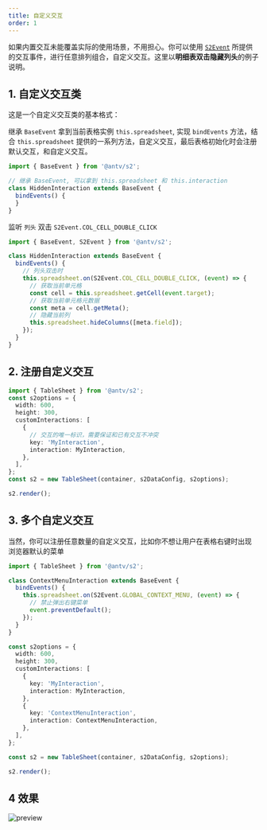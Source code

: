 ```yaml
---
title: 自定义交互
order: 1
---
```


如果内置交互未能覆盖实际的使用场景，不用担心。你可以使用 [`S2Event`](https://github.com/antvis/S2/blob/master/packages/s2-core/src/common/constant/events/basic.ts) 所提供的交互事件，进行任意排列组合，自定义交互。这里以**明细表双击隐藏列头**的例子说明。

## 1. 自定义交互类

这是一个自定义交互类的基本格式：

继承 `BaseEvent` 拿到当前表格实例 `this.spreadsheet`, 实现 `bindEvents` 方法，结合 `this.spreadsheet` 提供的一系列方法，自定义交互，最后表格初始化时会注册默认交互，和自定义交互。

```ts
import { BaseEvent } from '@antv/s2';

// 继承 BaseEvent, 可以拿到 this.spreadsheet 和 this.interaction
class HiddenInteraction extends BaseEvent {
  bindEvents() {
  }
}
```

监听 `列头` 双击 `S2Event.COL_CELL_DOUBLE_CLICK`

```ts
import { BaseEvent, S2Event } from '@antv/s2';

class HiddenInteraction extends BaseEvent {
  bindEvents() {
    // 列头双击时
    this.spreadsheet.on(S2Event.COL_CELL_DOUBLE_CLICK, (event) => {
      // 获取当前单元格
      const cell = this.spreadsheet.getCell(event.target);
      // 获取当前单元格元数据
      const meta = cell.getMeta();
      // 隐藏当前列
      this.spreadsheet.hideColumns([meta.field]);
    });
  }
}

```

## 2. 注册自定义交互

```ts
import { TableSheet } from '@antv/s2';
const s2options = {
  width: 600,
  height: 300,
  customInteractions: [
    {
      // 交互的唯一标识，需要保证和已有交互不冲突
      key: 'MyInteraction',
      interaction: MyInteraction,
    },
  ],
};
const s2 = new TableSheet(container, s2DataConfig, s2options);

s2.render();
```

## 3. 多个自定义交互

当然，你可以注册任意数量的自定义交互，比如你不想让用户在表格右键时出现 浏览器默认的菜单

```ts
import { TableSheet } from '@antv/s2';

class ContextMenuInteraction extends BaseEvent {
  bindEvents() {
    this.spreadsheet.on(S2Event.GLOBAL_CONTEXT_MENU, (event) => {
      // 禁止弹出右键菜单
      event.preventDefault();
    });
  }
}

const s2options = {
  width: 600,
  height: 300,
  customInteractions: [
    {
      key: 'MyInteraction',
      interaction: MyInteraction,
    },
    {
      key: 'ContextMenuInteraction',
      interaction: ContextMenuInteraction,
    },
  ],
};

const s2 = new TableSheet(container, s2DataConfig, s2options);

s2.render();
```

<playground path='interaction/demo/custom.ts' rid='container' height='400'></playground>

## 4 效果

![preview](https://gw.alipayobjects.com/zos/antfincdn/niXiAVu74/5f9adba7-923c-431f-aa37-95f2d892da8c.png)
